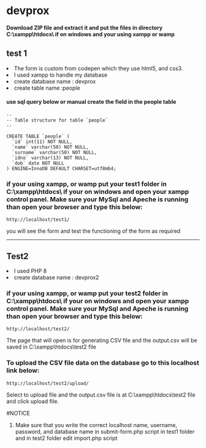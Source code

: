 # devprox
<b> Download ZIP file and extract it and put the files in directory C:\xampp\htdocs\ if on windows and your using xampp or wamp</b>
## test 1

<li>The form is custom from codepen which they use html5, and css3. </li>
<li> I used xampp to handle my database </li>
<li>create database name : devprox </li>
<li> create table name :people </li>

#### use sql query below or manual create the field in the people table
```
--
-- Table structure for table `people`
--

CREATE TABLE `people` (
  `id` int(11) NOT NULL,
  `name` varchar(50) NOT NULL,
  `surname` varchar(50) NOT NULL,
  `idno` varchar(13) NOT NULL,
  `dob` date NOT NULL
) ENGINE=InnoDB DEFAULT CHARSET=utf8mb4;
```

### if your using xampp, or wamp put your test1 folder in C:\xampp\htdocs\ if your on windows and open your xampp control panel. Make sure your MySql and Apeche is running than open your browser and type this below:
```
http://localhost/test1/

```
you will see the form and test the functioning of the form as required

-----------------------------------------------------------------------------------------------------------------------------------------------------------------------

## Test2

<li> I used PHP 8 </li>
<li>create database name : devprox2 </li>

### if your using xampp, or wamp put your test2 folder in C:\xampp\htdocs\ if your on windows and open your xampp control panel. Make sure your MySql and Apeche is running than open your browser and type this below:

```
http://localhost/test2/

```
The page that will open is for generating CSV file and the output.csv will be saved in C:\xampp\htdocs\test2 file 

### To upload the CSV file data on the database go to this localhost link below:

```
http://localhost/test2/upload/

```

Select to upload file and the output.csv file is at C:\xampp\htdocs\test2 file and click upload file.



#NOTICE

1. Make sure that you write the correct localhost name, username, password, and database name in submit-form.php script in test1 folder and in test2 folder edit import.php script
